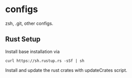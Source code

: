 # configs
zsh, .git, other configs.

## Rust Setup
Install base installation via
```
curl https://sh.rustup.rs -sSf | sh
```
Install and update the rust crates with updateCrates script.


